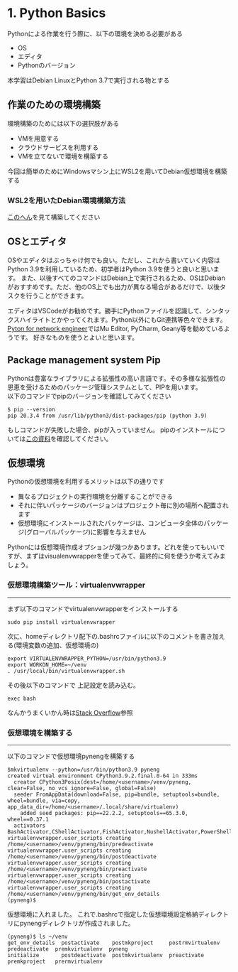 # 1. Python Basics
Pythonによる作業を行う際に、以下の環境を決める必要がある
- OS
- エディタ
- Pythonのバージョン

本学習はDebian LinuxとPython 3.7で実行される物とする
## 作業のための環境構築
環境構築のためには以下の選択肢がある
- VMを用意する
- クラウドサービスを利用する
- VMを立てないで環境を構築する

今回は簡単のためにWindowsマシン上にWSL2を用いてDebian仮想環境を構築する

### WSL2を用いたDebian環境構築方法
[このへん](https://www.kkaneko.jp/tools/wsl/wsl2.html)を見て構築してください

## OSとエディタ
OSやエディタはぶっちゃけ何でも良い。ただし、これから書いていく内容はPython 3.9を利用しているため、初学者はPython 3.9を使うと良いと思います。
また、以後すべてのコマンドはDebian上で実行されるため、OSはDebianがおすすめです。ただ、他のOS上でも出力が異なる場合があるだけで、以後タスクを行うことができます。

エディタはVSCodeがお勧めです。勝手にPythonファイルを認識して、シンタックスハイライトとかやってくれます。Python以外にもGit連携等色々できます。<br>
[Pyton for network engineer](https://pyneng.readthedocs.io/en/latest/index.html "Python for network engineer")ではMu Editor, PyCharm, Geany等を勧めているようです。
好きなものを使うとよいと思います。

## Package management system Pip
Pythonは豊富なライブラリによる拡張性の高い言語です。その多様な拡張性の恩恵を受けるためのパッケージ管理システムとして、PIPを用います。<br>
以下のコマンドでpipのバージョンを確認してみてください
```console
$ pip --version
pip 20.3.4 from /usr/lib/python3/dist-packages/pip (python 3.9)
```
もしコマンドが失敗した場合、pipが入っていません。
pipのインストールについては[この資料](https://pip.pypa.io/en/stable/installation/ "https://pip.pypa.io/en/stable/installation/")を確認してください。

## 仮想環境
Pythonの仮想環境を利用するメリットは以下の通りです
- 異なるプロジェクトの実行環境を分離することができる
- それに伴いパッケージのバージョンはプロジェクト毎に別の場所へ配置されます
- 仮想環境にインストールされたパッケージは、コンピュータ全体のパッケージ(グローバルパッケージ)に影響を与えません

Pythonには仮想環境作成オプションが幾つかあります。どれを使ってもいいですが、まずはvisualenvwrapperを使ってみて、最終的に何を使うか考えてみましょう。

### 仮想環境構築ツール：virtualenvwrapper
---
まず以下のコマンドでvirtualenvwrapperをインストールする
```
sudo pip install virtualenvwrapper
```
次に、homeディレクトリ配下の.bashrcファイルに以下のコメントを書き加える(環境変数の追加、仮想環境の)
```shell
export VIRTUALENVWRAPPER_PYTHON=/usr/bin/python3.9
export WORKON_HOME=~/venv
. /usr/local/bin/virtualenvwrapper.sh
```
その後以下のコマンドで
上記設定を読み込む。
```
exec bash
```
なんかうまくいかん時は[Stack Overflow](https://stackoverflow.com/questions/2518127/how-to-reload-bashrc-settings-without-logging-out-and-back-in-again)参照

### 仮想環境を構築する
---
以下のコマンドで仮想環境pynengを構築する
```
$mkvirtualenv --python=/usr/bin/python3.9 pyneng
created virtual environment CPython3.9.2.final.0-64 in 333ms
  creator CPython3Posix(dest=/home/<username>/venv/pyneng, clear=False, no_vcs_ignore=False, global=False)
  seeder FromAppData(download=False, pip=bundle, setuptools=bundle, wheel=bundle, via=copy, app_data_dir=/home/<username>/.local/share/virtualenv)
    added seed packages: pip==22.2.2, setuptools==65.3.0, wheel==0.37.1
  activators BashActivator,CShellActivator,FishActivator,NushellActivator,PowerShellActivator,PythonActivator
virtualenvwrapper.user_scripts creating /home/<username>/venv/pyneng/bin/predeactivate
virtualenvwrapper.user_scripts creating /home/<username>/venv/pyneng/bin/postdeactivate
virtualenvwrapper.user_scripts creating /home/<username>/venv/pyneng/bin/preactivate
virtualenvwrapper.user_scripts creating /home/<username>/venv/pyneng/bin/postactivate
virtualenvwrapper.user_scripts creating /home/<username>/venv/pyneng/bin/get_env_details
(pyneng)$
```
仮想環境に入れました。
これで.bashrcで指定した仮想環境設定格納ディレクトリにpynengディレクトリが作成されました。
```
(pyneng)$ ls ~/venv
get_env_details  postactivate    postmkproject     postrmvirtualenv  predeactivate  premkvirtualenv  pyneng
initialize       postdeactivate  postmkvirtualenv  preactivate       premkproject   prermvirtualenv
```
